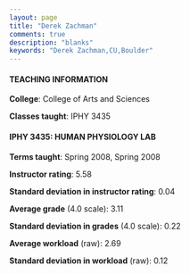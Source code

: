 ```yaml
---
layout: page
title: "Derek Zachman" 
comments: true
description: "blanks"
keywords: "Derek Zachman,CU,Boulder"
---
```

<head>
<script src="https://ajax.googleapis.com/ajax/libs/jquery/2.1.3/jquery.min.js"></script>
<script src="https://dl.dropboxusercontent.com/s/pc42nxpaw1ea4o9/highcharts.js?dl=0"></script>
<!-- <script src="../assets/js/highcharts.js"></script> -->
<style type="text/css">@font-face {
	font-family: "Bebas Neue";
	src: url(https://www.filehosting.org/file/details/544349/BebasNeue Regular.otf) format("opentype");
	}
	h1.Bebas { 
		font-family: "Bebas Neue", Verdana, Tahoma;
	}
</style>
</head>
	   
#### TEACHING INFORMATION

**College**: College of Arts and Sciences

**Classes taught**: IPHY 3435

#### IPHY 3435: HUMAN PHYSIOLOGY LAB

**Terms taught**: Spring 2008, Spring 2008

**Instructor rating**: 5.58

**Standard deviation in instructor rating**: 0.04

**Average grade** (4.0 scale): 3.11

**Standard deviation in grades** (4.0 scale): 0.22

**Average workload** (raw): 2.69

**Standard deviation in workload** (raw): 0.12

